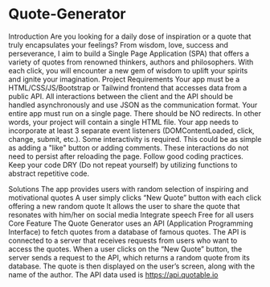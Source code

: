 # Quote-Generator

Introduction
Are you looking for a daily dose of inspiration or a quote that truly encapsulates your feelings?
From wisdom, love, success and perseverance, I aim to build a Single Page Application (SPA) that offers a variety of quotes from renowned thinkers, authors and philosophers.
With each click, you will encounter a new gem of wisdom to uplift your spirits and ignite your imagination.
Project Requirements
Your app must be a HTML/CSS/JS/Bootstrap or Tailwind frontend that accesses data from a public API. All interactions between the client and the API should be handled asynchronously and use JSON as the communication format.
Your entire app must run on a single page. There should be NO redirects. In other words, your project will contain a single HTML file.
Your app needs to incorporate at least 3 separate event listeners (DOMContentLoaded, click, change, submit, etc.).
Some interactivity is required. This could be as simple as adding a "like" button or adding comments. These interactions do not need to persist after reloading the page.
Follow good coding practices. Keep your code DRY (Do not repeat yourself) by utilizing functions to abstract repetitive code.

Solutions
The app provides users with random selection of inspiring and motivational quotes
A user simply clicks “New Quote” button with each click offering a new random quote
It allows the user to share the quote that resonates with him/her on social media
Integrate speech 
Free for all users
Core Feature
The Quote Generator uses an API (Application Programming Interface) to fetch quotes from a database of famous quotes. The API is connected to a server that receives requests from users who want to access the quotes. When a user clicks on the “New Quote” button, the server sends a request to the API, which returns a random quote from its database. The quote is then displayed on the user’s screen, along with the name of the author.
The API data used is https://api.quotable.io




